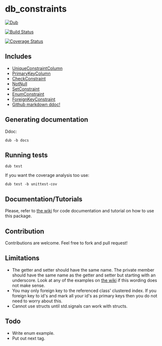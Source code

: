 # db_constraints

[![Dub](https://img.shields.io/badge/dub-code.dlang.org-FF4081.svg)](http://code.dlang.org/packages/db_constraints)

[![Build Status](https://travis-ci.org/marmy28/db_constraints.svg)](https://travis-ci.org/marmy28/db_constraints)

[![Coverage Status](https://coveralls.io/repos/marmy28/db_constraints/badge.svg?branch=master&service=github)](https://coveralls.io/github/marmy28/db_constraints?branch=master)

## Includes

 + [UniqueConstraintColumn](https://github.com/marmy28/db_constraints/wiki/constraints#UniqueConstraintColumn)
 + [PrimaryKeyColumn](https://github.com/marmy28/db_constraints/wiki/constraints#PrimaryKeyColumn)
 + [CheckConstraint](https://github.com/marmy28/db_constraints/wiki/constraints#CheckConstraint)
 + [NotNull](https://github.com/marmy28/db_constraints/wiki/constraints#NotNull)
 + [SetConstraint](https://github.com/marmy28/db_constraints/wiki/constraints#SetConstraint)
 + [EnumConstraint](https://github.com/marmy28/db_constraints/wiki/constraints#EnumConstraint)
 + [ForeignKeyConstraint](https://github.com/marmy28/db_constraints/wiki/constraints#ForeignKeyConstraint)
 + [Github markdown ddoc!](https://github.com/marmy28/db_constraints/blob/master/github.ddoc)

## Generating documentation

Ddoc:

    dub -b docs

## Running tests

    dub test

If you want the coverage analysis too use:

    dub test -b unittest-cov

## Documentation/Tutorials

Please, refer to [the wiki](https://github.com/marmy28/db_constraints/wiki) for code documentation and tutorial on how to use this package.

## Contribution

Contributions are welcome. Feel free to fork and pull request!

## Limitations

 + The getter and setter should have the same name. The private member should have the same name as the getter and setter but starting with an underscore. Look at any of the examples on [the wiki](https://github.com/marmy28/db_constraints/wiki/examples_at_zetcode) if this wording does not make sense.
 + You may only foreign key to the referenced class' clustered index. If you foreign key to id's and mark all your id's as primary keys then you do not need to worry about this.
 + Cannot use structs until std.signals can work with structs.
 
## Todo

 + Write enum example.
 + Put out next tag.
